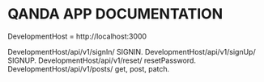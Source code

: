 # QANDA APP DOCUMENTATION


DevelopmentHost = http://localhost:3000

DevelopmentHost/api/v1/signIn/ SIGNIN.
DevelopmentHost/api/v1/signUp/ SIGNUP.
DevelopmentHost/api/v1/reset/ resetPassword.
DevelopmentHost/api/v1/posts/ get, post, patch.